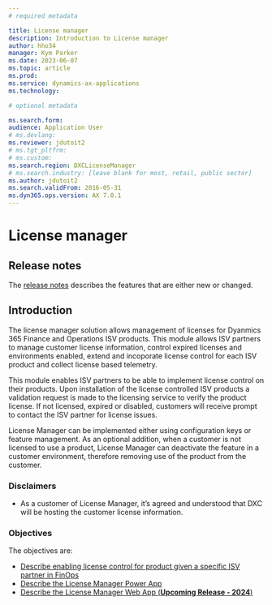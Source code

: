 ```yaml
---
# required metadata

title: License manager
description: Introduction to License manager
author: hho34
manager: Kym Parker
ms.date: 2023-06-07
ms.topic: article
ms.prod:
ms.service: dynamics-ax-applications
ms.technology:

# optional metadata

ms.search.form:
audience: Application User
# ms.devlang:
ms.reviewer: jdutoit2
# ms.tgt_pltfrm:
# ms.custom:
ms.search.region: DXCLicenseManager
# ms.search.industry: [leave blank for most, retail, public sector]
ms.author: jdutoit2
ms.search.validFrom: 2016-05-31
ms.dyn365.ops.version: AX 7.0.1
---
```


# License manager

## Release notes

The [release notes](Release-notes.md) describes the features that are either new or changed.

## Introduction

The license manager solution allows management of licenses for Dyanmics 365 Finance and Operations ISV products. This module allows ISV partners to manage customer license information, control expired licenses and environments enabled, extend and incoporate license control for each ISV product and collect license based telemetry.

This module enables ISV partners to be able to implement license control on their products. Upon installation of the license controlled ISV products a validation request is made to the licensing service to verify the product license. If not licensed, expired or disabled, customers will receive prompt to contact the ISV partner for license issues.

License Manager can be implemented either using configuration keys or feature management. As an optional addition, when a customer is not licensed to use a product, License Manager can deactivate the feature in a customer environment, therefore removing use of the product from the customer.
<br>

### Disclaimers

- As a customer of License Manager, it’s agreed and understood that DXC will be hosting the customer license information.

### Objectives

The objectives are:

- [Describe enabling license control for product given a specific ISV partner in FinOps](./FinOps.md)
- [Describe the License Manager Power App](./PowerApp.md)
- [Describe the License Manager Web App (**Upcoming Release - 2024**)](./ReactWebApp.md)
